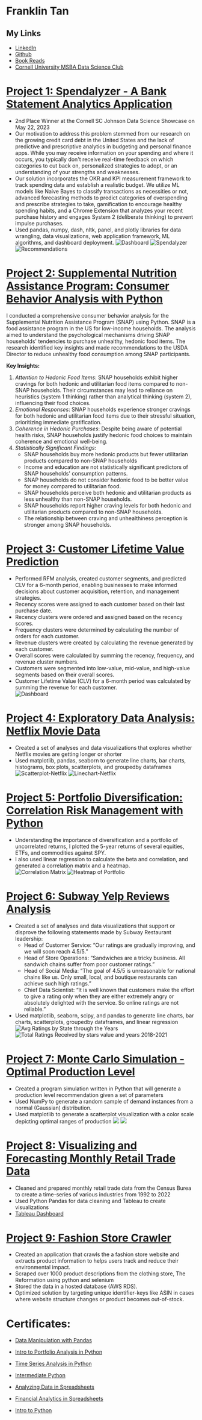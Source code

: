 # Franklin Tan

## My Links
* [LinkedIn](https://www.linkedin.com/in/franklinjtan/)
* [Github](https://github.com/franklinjtan)
* [Book Reads](https://docs.google.com/spreadsheets/d/e/2PACX-1vRV0-0uWWpNxamZL3CbJzEVE6gsGag2Ik7O8Gn5PzjvLQXLtnl_dGavcmdh_MqkBgkChYxQzVF6ksvc/pubhtml)
* [Cornell University MSBA Data Science Club](https://cornell-msba-ds.github.io/website/)

# [Project 1: Spendalyzer - A Bank Statement Analytics Application](https://github.com/franklinjtan/Spendalyzer-Bank-Statement-Analytics)
* 2nd Place Winner at the Cornell SC Johnson Data Science Showcase on May 22, 2023
* Our motivation to address this problem stemmed from our research on the growing credit card debt in the United States and the lack of predictive and prescriptive analytics in budgeting and personal finance apps. While you may receive information on your spending and where it occurs, you typically don't receive real-time feedback on which categories to cut back on, personalized strategies to adopt, or an understanding of your strengths and weaknesses.<br>
* Our solution incorporates the OKR and KPI measurement framework to track spending data and establish a realistic budget. We utilize ML models like Naive Bayes to classify transactions as necessities or not, advanced forecasting methods to predict categories of overspending and prescribe strategies to take, gamification to encourage healthy spending habits, and a Chrome Extension that analyzes your recent purchase history and engages System 2 (deliberate thinking) to prevent impulse purchases.<br>
* Used pandas, numpy, dash, nltk, panel, and plotly libraries for data wrangling, data visualizations, web application framework, ML algorithms, and dashboard deployment.
![Dashboard](/images/dashboard.jpeg)
![Spendalyzer](/images/Spendalyzer.png)
![Recommendations](/images/SMA-and-ES-Forecasting.png)

# [Project 2: Supplemental Nutrition Assistance Program: Consumer Behavior Analysis with Python](https://github.com/franklinjtan/Food-Stamps-Consumer-Behavior-Analysis/tree/main)
I conducted a comprehensive consumer behavior analysis for the Supplemental Nutrition Assistance Program (SNAP) using Python. SNAP is a food assistance program in the US for low-income households. The analysis aimed to understand the psychological mechanisms driving SNAP households' tendencies to purchase unhealthy, hedonic food items. The research identified key insights and made recommendations to the USDA Director to reduce unhealthy food consumption among SNAP participants.<br>

**Key Insights:**
  1. _Attention to Hedonic Food Items_: SNAP households exhibit higher cravings for both hedonic and utilitarian food items compared to non-SNAP households. Their circumstances may lead to reliance on heuristics (system 1 thinking) rather than analytical thinking (system 2), influencing their food choices.
  2. _Emotional Responses_: SNAP households experience stronger cravings for both hedonic and utilitarian food items due to their stressful situation, prioritizing immediate gratification.
  3. _Coherence in Hedonic Purchases_: Despite being aware of potential health risks, SNAP households justify hedonic food choices to maintain coherence and emotional well-being.
  4. _Statistically Significant Findings_:
     * SNAP households buy more hedonic products but fewer utilitarian products compared to non-SNAP households
     * Income and education are not statistically significant predictors of SNAP households' consumption patterns.
     * SNAP households do not consider hedonic food to be better value for money compared to utilitarian food.
     * SNAP households perceive both hedonic and utilitarian products as less unhealthy than non-SNAP households.
     * SNAP households report higher craving levels for both hedonic and utilitarian products compared to non-SNAP households.
     * The relationship between craving and unhealthiness perception is stronger among SNAP households.
      
# [Project 3: Customer Lifetime Value Prediction](https://github.com/franklinjtan/Customer-Lifetime-Value-Prediction/tree/main)
* Performed RFM analysis, created customer segments, and predicted CLV for a 6-month period, enabling businesses to make informed decisions about customer acquisition, retention, and management strategies.<br>
* Recency scores were assigned to each customer based on their last purchase date.
* Recency clusters were ordered and assigned based on the recency scores.<br>
* Frequency clusters were determined by calculating the number of orders for each customer.<br>
* Revenue clusters were created by calculating the revenue generated by each customer.<br>
* Overall scores were calculated by summing the recency, frequency, and revenue cluster numbers.<br>
* Customers were segmented into low-value, mid-value, and high-value segments based on their overall scores.<br>
* Customer Lifetime Value (CLV) for a 6-month period was calculated by summing the revenue for each customer.<br>
![Dashboard](/images/ltv_plot.png)

# [Project 4: Exploratory Data Analysis: Netflix Movie Data](https://github.com/franklinjtan/Exploratory-Data-Analysis-Netflix-Movie-Data)
* Created a set of analyses and data visualizations that explores whether Netflix movies are getting longer or shorter<br>
* Used matplotlib, pandas, seaborn to generate line charts, bar charts, histograms, box plots, scatterplots, and groupedby dataframes
![Scatterplot-Netflix](/images/scatterplot-netflix.png)
![Linechart-Netflix](/images/lineplot-netflix.png)

# [Project 5: Portfolio Diversification: Correlation Risk Management with Python](https://github.com/franklinjtan/Portfolio-Diversification-Correlation-Risk-Management-with-Python)
* Understanding the importance of diversification and a portfolio of uncorrelated returns, I plotted the 5-year returns of several equities, ETFs, and commodities against SPY. 
* I also used linear regression to calculate the beta and correlation, and generated a correlation matrix and a heatmap.<br>
![Correlation Matrix](/images/correlation_matrix.png)
![Heatmap of Portfolio](/images/heatmap.png)

# [Project 6: Subway Yelp Reviews Analysis](https://github.com/franklinjtan/Subway-Yelp-Reviews-Analysis)
* Created a set of analyses and data visualizations that support or disprove the following statements made by Subway Restaurant leadership:
  * Head of Customer Service: “Our ratings are gradually improving, and we will soon reach 4.5/5.”
  * Head of Store Operations: “Sandwiches are a tricky business. All sandwich chains suffer from poor customer ratings.”
  * Head of Social Media: “The goal of 4.5/5 is unreasonable for national chains like us. Only small, local, and boutique restaurants can achieve such high ratings.”
  * Chief Data Scientist: “It is well known that customers make the effort to give a rating only when they are either extremely angry or absolutely delighted with the service. So online ratings are not reliable.”
* Used matplotlib, seaborn, scipy, and pandas to generate line charts, bar charts, scatterplots, groupedby dataframes, and linear regression<br>
![Avg Ratings by State through the Years](/images/subway_fig_10.png)
![Total Ratings Received by stars value and years 2018-2021](/images/subway_fig_11.png)

# [Project 7: Monte Carlo Simulation - Optimal Production Level](https://github.com/franklinjtan/-Monte-Carlo-Simulation---Optimal-Production-Level-)
* Created a program simulation written in Python that will generate a production level recommendation given a set of parameters
* Used NumPy to generate a random sample of demand instances from a normal (Gaussian) distribution.
* Used matplotlib to generate a scatterplot visualization with a color scale depicting optimal ranges of production
![](/images/fig2.png)
![](/images/fig3.png)

# [Project 8: Visualizing and Forecasting Monthly Retail Trade Data](https://github.com/franklinjtan/Visualizing-and-Forecasting-Monthly-Retail-Trade-Data)
* Cleaned and prepared monthly retail trade data from the Census Burea to create a time-series of various industries from 1992 to 2022
* Used Python Pandas for data cleaning and Tableau to create visualizations
* [Tableau Dashboard](https://public.tableau.com/app/profile/franklin.tan/viz/StartupsFueleCommerceGrowth/Dashboard5)

# [Project 9: Fashion Store Crawler](https://github.com/franklinjtan/fashion-store-crawler)
* Created an application that crawls the a fashion store website and extracts product information to helps users track and reduce their environmental impact.
* Scraped over 1000 product descriptions from the clothing store, The Reformation using python and selenium
* Stored the data in a hosted database (AWS RDS).
* Optimized solution by targeting unique identifier-keys like ASIN in cases where website structure changes or product becomes out-of-stock.

# Certificates:
* [Data Manipulation with Pandas](https://github.com/franklinjtan/Frank_Portfolio/blob/main/certificates/Data%20Manipulation%20with%20Pandas%20Certificate.pdf)

* [Intro to Portfolio Analysis in Python](https://github.com/franklinjtan/Frank_Portfolio/blob/main/certificates/Introduction%20to%20Portfolio%20Analysis%20in%20Python%20Certificate.pdf)

* [Time Series Analysis in Python](https://github.com/franklinjtan/Frank_Portfolio/blob/main/certificates/Time%20Series%20Analysis%20in%20Python%20Certificate.pdf)

* [Intermediate Python](https://github.com/franklinjtan/Frank_Portfolio/blob/main/certificates/Intermediate%20Python%20Certificate.pdf)

* [Analyzing Data in Spreadsheets](https://github.com/franklinjtan/Frank_Portfolio/blob/main/certificates/Analyzing%20Data%20in%20Spreadsheets%20Certificate.pdf)

* [Financial Analytics in Spreadsheets](https://github.com/franklinjtan/Frank_Portfolio/blob/main/certificates/Financial%20Analytics%20in%20Spreadsheets%20Certificate.pdf)

* [Intro to Python](https://github.com/franklinjtan/Frank_Portfolio/blob/main/certificates/Introduction%20to%20Python%20Certificate.pdf)
